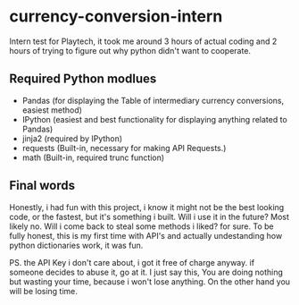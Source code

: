 # currency-conversion-intern
 Intern test for Playtech, it took me around 3 hours of actual coding and 2 hours of trying to figure out why python didn't want to cooperate.
 
 ## Required Python modlues
 - Pandas (for displaying the Table of intermediary currency conversions, easiest method)
 - IPython (easiest and best functionality for displaying anything related to Pandas)
 - jinja2 (required by IPython)
 - requests (Built-in, necessary for making API Requests.)
 - math (Built-in, required trunc function)
 
 ## Final words
 Honestly, i had fun with this project, i know it might not be the best looking code, or the fastest, but it's something i built.
 Will i use it in the future? Most likely no.
 Will i come back to steal some methods i liked? for sure.
 To be fully honest, this is my first time with API's and actually undestanding how python dictionaries work, it was fun.


PS. the API Key i don't care about, i got it free of charge anyway. if someone decides to abuse it, go at it. I just say this, You are doing nothing but wasting your time, because i won't lose anything. On the other hand you will be losing time.
